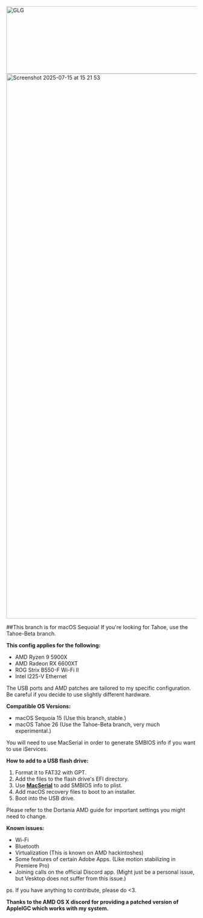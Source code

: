 <img width="601" height="178" alt="GLG" src="https://github.com/user-attachments/assets/072d5e2a-93a2-4d47-a836-ac045e766e56" />




<img width="2560" height="1440" alt="Screenshot 2025-07-15 at 15 21 53" src="https://github.com/user-attachments/assets/93b97780-86f2-40cf-a051-66ab77afec58" />

##This branch is for macOS Sequoia! If you're looking for Tahoe, use the Tahoe-Beta branch.

**This config applies for the following:**
 - AMD Ryzen 9 5900X
 - AMD Radeon RX 6600XT
 - ROG Strix B550-F Wi-Fi II
 - Intel I225-V Ethernet

The USB ports and AMD patches are tailored to my specific configuration. Be careful if you decide to use slightly different hardware.

**Compatible OS Versions:**
- macOS Sequoia 15 (Use this branch, stable.)
- macOS Tahoe 26 (Use the Tahoe-Beta branch, very much experimental.)

You will need to use MacSerial in order to generate SMBIOS info if you want to use iServices.

**How to add to a USB flash drive:**
1. Format it to FAT32 with GPT.
2. Add the files to the flash drive's EFI directory.
3. Use **[MacSerial](https://github.com/acidanthera/OpenCorePkg)** to add SMBIOS info to plist.
4. Add macOS recovery files to boot to an installer.
6. Boot into the USB drive.

Please refer to the Dortania AMD guide for important settings you might need to change.

**Known issues:**
 - Wi-Fi
 - Bluetooth
 - Virtualization (This is known on AMD hackintoshes)
 - Some features of certain Adobe Apps. (Like motion stabilizing in Premiere Pro)
 - Joining calls on the official Discord app. (Might just be a personal issue, but Vesktop does not suffer from this issue.)

ps. If you have anything to contribute, please do <3.

**Thanks to the AMD OS X discord for providing a patched version of AppleIGC which works with my system.**

